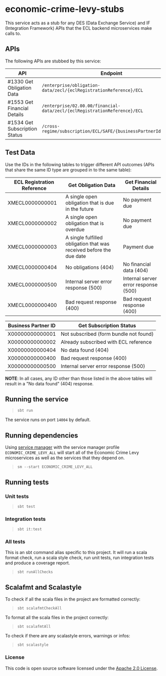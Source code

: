 # economic-crime-levy-stubs

This service acts as a stub for any DES (Data Exchange Service) and IF (Integration Framework) APIs that the ECL backend
microservices make calls to.

## APIs

The following APIs are stubbed by this service:

| API                           | Endpoint                                                                  | Method |
|-------------------------------|---------------------------------------------------------------------------|--------|
| #1330 Get Obligation Data     | `/enterprise/obligation-data/zecl/{eclRegistrationReference}/ECL`         | GET    |
| #1553 Get Financial Details   | `/enterprise/02.00.00/financial-data/zecl/{eclRegistrationReference}/ECL` | GET    |
| #1534 Get Subscription Status | `/cross-regime/subscription/ECL/SAFE/{businessPartnerId}/status`          | GET    |

## Test Data

Use the IDs in the following tables to trigger different API outcomes (APIs that share the same ID type are grouped in to the same table):

| ECL Registration Reference | Get Obligation Data                                                 | Get Financial Details                |
|----------------------------|---------------------------------------------------------------------|--------------------------------------|
| XMECL0000000001            | A single open obligation that is due in the future                  | No payment due                       |
| XMECL0000000002            | A single open obligation that is overdue                            | No payment due                       |
| XMECL0000000003            | A single fulfilled obligation that was received before the due date | Payment due                          |
| XMECL0000000404            | No obligations (404)                                                | No financial data (404)              |
| XMECL0000000500            | Internal server error response (500)                                | Internal server error response (500) |
| XMECL0000000400            | Bad request response (400)                                          | Bad request response (400)           |

| Business Partner ID | Get Subscription Status                |
|---------------------|----------------------------------------|
| X00000000000001     | Not subscribed (form bundle not found) |
| X00000000000002     | Already subscribed with ECL reference  |
| X00000000000404     | No data found (404)                    |
| X00000000000400     | Bad request response (400)             |
| X00000000000500     | Internal server error response (500)   |

**NOTE**: In all cases, any ID other than those listed in the above tables will result in a "No data found" (404)
response.

## Running the service

> `sbt run`

The service runs on port `14004` by default.

## Running dependencies

Using [service manager](https://github.com/hmrc/service-manager)
with the service manager profile `ECONOMIC_CRIME_LEVY_ALL` will start
all of the Economic Crime Levy microservices as well as the services
that they depend on.

> `sm --start ECONOMIC_CRIME_LEVY_ALL`

## Running tests

### Unit tests

> `sbt test`

### Integration tests

> `sbt it:test`

### All tests

This is an sbt command alias specific to this project. It will run a scala format
check, run a scala style check, run unit tests, run integration tests and produce a coverage report.
> `sbt runAllChecks`

## Scalafmt and Scalastyle

To check if all the scala files in the project are formatted correctly:
> `sbt scalafmtCheckAll`

To format all the scala files in the project correctly:
> `sbt scalafmtAll`

To check if there are any scalastyle errors, warnings or infos:
> `sbt scalastyle`

### License

This code is open source software licensed under
the [Apache 2.0 License]("http://www.apache.org/licenses/LICENSE-2.0.html").